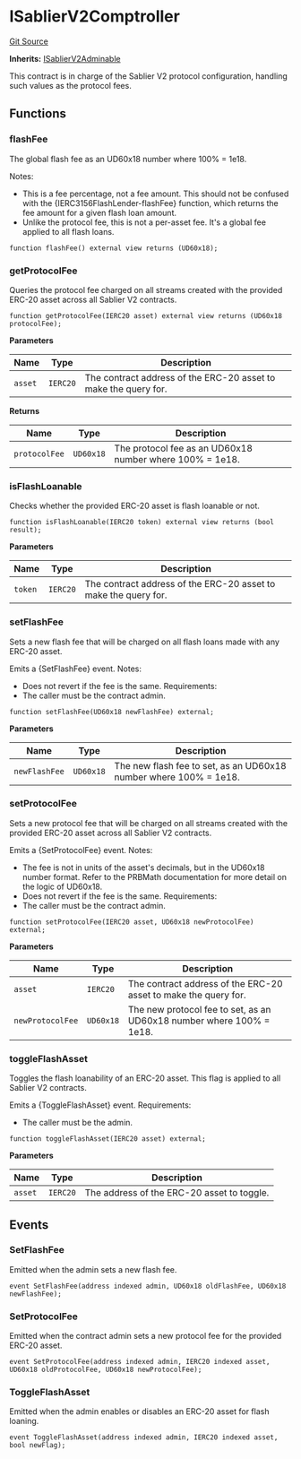 # ISablierV2Comptroller

[Git Source](https://github.com/sablierhq/v2-core/blob/9df2bf8f303f7d13337716257672553e60783b8c/docs/contracts/v2/reference/core/interfaces)

**Inherits:** [ISablierV2Adminable](/docs/contracts/v2/reference/core/interfaces/interface.ISablierV2Adminable.md)

This contract is in charge of the Sablier V2 protocol configuration, handling such values as the protocol fees.

## Functions

### flashFee

The global flash fee as an UD60x18 number where 100% = 1e18.

Notes:

- This is a fee percentage, not a fee amount. This should not be confused with the {IERC3156FlashLender-flashFee}
  function, which returns the fee amount for a given flash loan amount.
- Unlike the protocol fee, this is not a per-asset fee. It's a global fee applied to all flash loans.

```solidity
function flashFee() external view returns (UD60x18);
```

### getProtocolFee

Queries the protocol fee charged on all streams created with the provided ERC-20 asset across all Sablier V2 contracts.

```solidity
function getProtocolFee(IERC20 asset) external view returns (UD60x18 protocolFee);
```

**Parameters**

| Name    | Type     | Description                                                     |
| ------- | -------- | --------------------------------------------------------------- |
| `asset` | `IERC20` | The contract address of the ERC-20 asset to make the query for. |

**Returns**

| Name          | Type      | Description                                              |
| ------------- | --------- | -------------------------------------------------------- |
| `protocolFee` | `UD60x18` | The protocol fee as an UD60x18 number where 100% = 1e18. |

### isFlashLoanable

Checks whether the provided ERC-20 asset is flash loanable or not.

```solidity
function isFlashLoanable(IERC20 token) external view returns (bool result);
```

**Parameters**

| Name    | Type     | Description                                                     |
| ------- | -------- | --------------------------------------------------------------- |
| `token` | `IERC20` | The contract address of the ERC-20 asset to make the query for. |

### setFlashFee

Sets a new flash fee that will be charged on all flash loans made with any ERC-20 asset.

Emits a {SetFlashFee} event. Notes:

- Does not revert if the fee is the same. Requirements:
- The caller must be the contract admin.

```solidity
function setFlashFee(UD60x18 newFlashFee) external;
```

**Parameters**

| Name          | Type      | Description                                                       |
| ------------- | --------- | ----------------------------------------------------------------- |
| `newFlashFee` | `UD60x18` | The new flash fee to set, as an UD60x18 number where 100% = 1e18. |

### setProtocolFee

Sets a new protocol fee that will be charged on all streams created with the provided ERC-20 asset across all Sablier V2
contracts.

Emits a {SetProtocolFee} event. Notes:

- The fee is not in units of the asset's decimals, but in the UD60x18 number format. Refer to the PRBMath documentation
  for more detail on the logic of UD60x18.
- Does not revert if the fee is the same. Requirements:
- The caller must be the contract admin.

```solidity
function setProtocolFee(IERC20 asset, UD60x18 newProtocolFee) external;
```

**Parameters**

| Name             | Type      | Description                                                          |
| ---------------- | --------- | -------------------------------------------------------------------- |
| `asset`          | `IERC20`  | The contract address of the ERC-20 asset to make the query for.      |
| `newProtocolFee` | `UD60x18` | The new protocol fee to set, as an UD60x18 number where 100% = 1e18. |

### toggleFlashAsset

Toggles the flash loanability of an ERC-20 asset. This flag is applied to all Sablier V2 contracts.

Emits a {ToggleFlashAsset} event. Requirements:

- The caller must be the admin.

```solidity
function toggleFlashAsset(IERC20 asset) external;
```

**Parameters**

| Name    | Type     | Description                                |
| ------- | -------- | ------------------------------------------ |
| `asset` | `IERC20` | The address of the ERC-20 asset to toggle. |

## Events

### SetFlashFee

Emitted when the admin sets a new flash fee.

```solidity
event SetFlashFee(address indexed admin, UD60x18 oldFlashFee, UD60x18 newFlashFee);
```

### SetProtocolFee

Emitted when the contract admin sets a new protocol fee for the provided ERC-20 asset.

```solidity
event SetProtocolFee(address indexed admin, IERC20 indexed asset, UD60x18 oldProtocolFee, UD60x18 newProtocolFee);
```

### ToggleFlashAsset

Emitted when the admin enables or disables an ERC-20 asset for flash loaning.

```solidity
event ToggleFlashAsset(address indexed admin, IERC20 indexed asset, bool newFlag);
```

